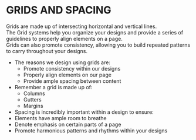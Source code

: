 # GRIDS AND SPACING

Grids are made up of intersecting horizontal and vertical lines.        
The Grid systems help you organize your designs and provide a series of guidelines to properly align elements on a page.      
Grids can also promote consistency, allowing you to build repeated patterns to carry throughout your designs.

* The reasons we design using grids are:
  * Promote consistency within our designs
  * Properly align elements on our page
  * Provide ample spacing between content
* Remember a grid is made up of:
  * Columns
  * Gutters
  * Margins
*  Spacing is incredibly important within a design to ensure:
  * Elements have ample room to breathe
  * Denote emphasis on certain parts of a page
  * Promote harmonious patterns and rhythms within your designs
